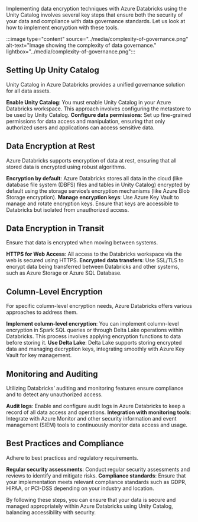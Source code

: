 Implementing data encryption techniques with Azure Databricks using the Unity Catalog involves several key steps that ensure both the security of your data and compliance with data governance standards. Let us look at how to implement encryption with these tools.

:::image type="content" source="../media/complexity-of-governance.png" alt-text="Image showing the complexity of data governance." lightbox="../media/complexity-of-governance.png":::

## Setting Up Unity Catalog
Unity Catalog in Azure Databricks provides a unified governance solution for all data assets.

**Enable Unity Catalog**: You must enable Unity Catalog in your Azure Databricks workspace. This approach involves configuring the metastore to be used by Unity Catalog.
**Configure data permissions**: Set up fine-grained permissions for data access and manipulation, ensuring that only authorized users and applications can access sensitive data.

## Data Encryption at Rest
Azure Databricks supports encryption of data at rest, ensuring that all stored data is encrypted using robust algorithms.

**Encryption by default**: Azure Databricks stores all data in the cloud (like database file system (DBFS) files and tables in Unity Catalog) encrypted by default using the storage service’s encryption mechanisms (like Azure Blob Storage encryption).
**Manage encryption keys**: Use Azure Key Vault to manage and rotate encryption keys. Ensure that keys are accessible to Databricks but isolated from unauthorized access.

## Data Encryption in Transit
Ensure that data is encrypted when moving between systems.

**HTTPS for Web Access**: All access to the Databricks workspace via the web is secured using HTTPS.
**Encrypted data transfers**: Use SSL/TLS to encrypt data being transferred between Databricks and other systems, such as Azure Storage or Azure SQL Database.

## Column-Level Encryption
For specific column-level encryption needs, Azure Databricks offers various approaches to address them.

**Implement column-level encryption**: You can implement column-level encryption in Spark SQL queries or through Delta Lake operations within Databricks. This process involves applying encryption functions to data before storing it.
**Use Delta Lake**: Delta Lake supports storing encrypted data and managing decryption keys, integrating smoothly with Azure Key Vault for key management.

## Monitoring and Auditing
Utilizing Databricks’ auditing and monitoring features ensure compliance and to detect any unauthorized access.

**Audit logs**: Enable and configure audit logs in Azure Databricks to keep a record of all data access and operations.
**Integration with monitoring tools**: Integrate with Azure Monitor and other security information and event management (SIEM) tools to continuously monitor data access and usage.

## Best Practices and Compliance
Adhere to best practices and regulatory requirements.

**Regular security assessments**: Conduct regular security assessments and reviews to identify and mitigate risks.
**Compliance standards**: Ensure that your implementation meets relevant compliance standards such as GDPR, HIPAA, or PCI-DSS depending on your industry and location.

By following these steps, you can ensure that your data is secure and managed appropriately within Azure Databricks using Unity Catalog, balancing accessibility with security.